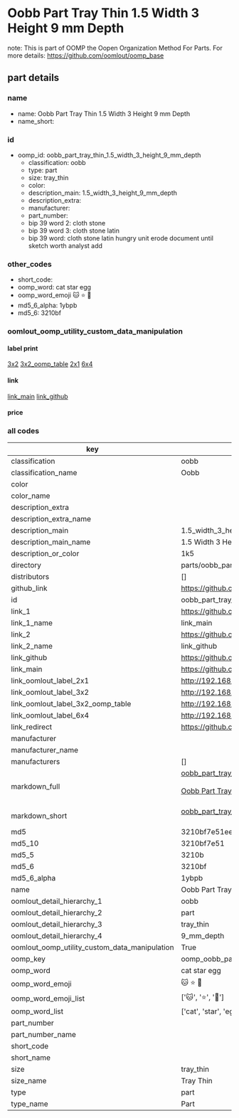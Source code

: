 # Oobb Part Tray Thin 1.5 Width 3 Height 9 mm Depth  

note: This is part of OOMP the Oopen Organization Method For Parts. For more details: https://github.com/oomlout/oomp_base

##  part details
  







### name
* name: Oobb Part Tray Thin 1.5 Width 3 Height 9 mm Depth
* name_short: 
### id
* oomp_id: oobb_part_tray_thin_1.5_width_3_height_9_mm_depth
  * classification: oobb
  * type: part
  * size: tray_thin
  * color: 
  * description_main: 1.5_width_3_height_9_mm_depth
  * description_extra: 
  * manufacturer: 
  * part_number: 
  * bip 39 word 2: cloth stone
  * bip 39 word 3: cloth stone latin
  * bip 39 word: cloth stone latin hungry unit erode document until sketch worth analyst add

### other_codes
* short_code: 
* oomp_word: cat star egg
* oomp_word_emoji :cat: :star: :egg:
* md5_6_alpha: 1ybpb
* md5_6: 3210bf






### oomlout_oomp_utility_custom_data_manipulation
#### label print
[3x2](http://192.168.1.245:1112/?label=oomp%201ybpb)
[3x2_oomp_table](http://192.168.1.108:1112/?label=oomp%201ybpb)
[2x1](http://192.168.1.242:1112/?label=oomp%201ybpb)
[6x4](http://192.168.1.55:1112/?label=oomp%201ybpb)    

#### link

[link_main](https://github.com/oomlout/oomlout_oomp_version_1_messy/tree/main/parts/oobb_part_tray_thin_1.5_width_3_height_9_mm_depth) [link_github](https://github.com/oomlout/oomlout_oomp_version_1_messy/tree/main/parts/oobb_part_tray_thin_1.5_width_3_height_9_mm_depth)                             

#### price







### all codes 
| key | value |  
| --- | --- |  
| classification | oobb |  
| classification_name | Oobb |  
| color |  |  
| color_name |  |  
| description_extra |  |  
| description_extra_name |  |  
| description_main | 1.5_width_3_height_9_mm_depth |  
| description_main_name | 1.5 Width 3 Height 9 mm Depth |  
| description_or_color | 1k5 |  
| directory | parts/oobb_part_tray_thin_1.5_width_3_height_9_mm_depth |  
| distributors | [] |  
| github_link | https://github.com/oomlout/oomlout_oomp_part_src/tree/main/parts/oobb_part_tray_thin_1.5_width_3_height_9_mm_depth |  
| id | oobb_part_tray_thin_1.5_width_3_height_9_mm_depth |  
| link_1 | https://github.com/oomlout/oomlout_oomp_version_1_messy/tree/main/parts/oobb_part_tray_thin_1.5_width_3_height_9_mm_depth |  
| link_1_name | link_main |  
| link_2 | https://github.com/oomlout/oomlout_oomp_version_1_messy/tree/main/parts/oobb_part_tray_thin_1.5_width_3_height_9_mm_depth |  
| link_2_name | link_github |  
| link_github | https://github.com/oomlout/oomlout_oomp_version_1_messy/tree/main/parts/oobb_part_tray_thin_1.5_width_3_height_9_mm_depth |  
| link_main | https://github.com/oomlout/oomlout_oomp_version_1_messy/tree/main/parts/oobb_part_tray_thin_1.5_width_3_height_9_mm_depth |  
| link_oomlout_label_2x1 | http://192.168.1.242:1112/?label=oomp%201ybpb |  
| link_oomlout_label_3x2 | http://192.168.1.245:1112/?label=oomp%201ybpb |  
| link_oomlout_label_3x2_oomp_table | http://192.168.1.108:1112/?label=oomp%201ybpb |  
| link_oomlout_label_6x4 | http://192.168.1.55:1112/?label=oomp%201ybpb |  
| link_redirect | https://github.com/oomlout/oomlout_oomp_version_1_messy/tree/main/parts/oobb_part_tray_thin_1.5_width_3_height_9_mm_depth |  
| manufacturer |  |  
| manufacturer_name |  |  
| manufacturers | [] |  
| markdown_full | [oobb_part_tray_thin_1.5_width_3_height_9_mm_depth](none)<br>[](none)<br>[Oobb Part Tray Thin 1.5 Width 3 Height 9 Mm Depth](none)<br><br> |  
| markdown_short | [oobb_part_tray_thin_1.5_width_3_height_9_mm_depth](none)<br><br> |  
| md5 | 3210bf7e51ee280d3276d6f4faf5915e |  
| md5_10 | 3210bf7e51 |  
| md5_5 | 3210b |  
| md5_6 | 3210bf |  
| md5_6_alpha | 1ybpb |  
| name | Oobb Part Tray Thin 1.5 Width 3 Height 9 mm Depth |  
| oomlout_detail_hierarchy_1 | oobb |  
| oomlout_detail_hierarchy_2 | part |  
| oomlout_detail_hierarchy_3 | tray_thin |  
| oomlout_detail_hierarchy_4 | 9_mm_depth |  
| oomlout_oomp_utility_custom_data_manipulation | True |  
| oomp_key | oomp_oobb_part_tray_thin_1.5_width_3_height_9_mm_depth |  
| oomp_word | cat star egg |  
| oomp_word_emoji | :cat: :star: :egg: |  
| oomp_word_emoji_list | [':cat:', ':star:', ':egg:'] |  
| oomp_word_list | ['cat', 'star', 'egg'] |  
| part_number |  |  
| part_number_name |  |  
| short_code |  |  
| short_name |  |  
| size | tray_thin |  
| size_name | Tray Thin |  
| type | part |  
| type_name | Part |  
